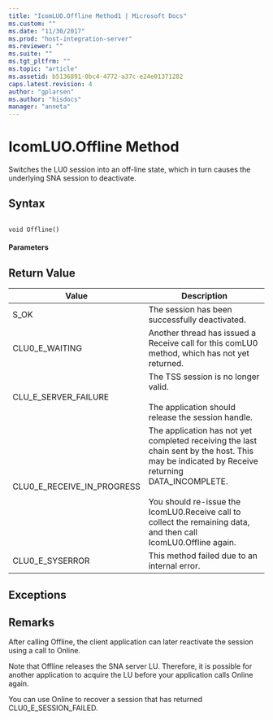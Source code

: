 ```yaml
---
title: "IcomLUO.Offline Method1 | Microsoft Docs"
ms.custom: ""
ms.date: "11/30/2017"
ms.prod: "host-integration-server"
ms.reviewer: ""
ms.suite: ""
ms.tgt_pltfrm: ""
ms.topic: "article"
ms.assetid: b5136891-0bc4-4772-a37c-e24e01371282
caps.latest.revision: 4
author: "gplarsen"
ms.author: "hisdocs"
manager: "anneta"
---
```

# IcomLUO.Offline Method
Switches the LU0 session into an off-line state, which in turn causes the underlying SNA session to deactivate.  
  
## Syntax  
  
```  
  
void Offline()  
```  
  
#### Parameters  
  
## Return Value  
  
|Value|Description|  
|-----------|-----------------|  
|S_OK|The session has been successfully deactivated.|  
|CLU0_E_WAITING|Another thread has issued a Receive call for this comLU0 method, which has not yet returned.|  
|CLU_E_SERVER_FAILURE|The TSS session is no longer valid.<br /><br /> The application should release the session handle.|  
|CLU0_E_RECEIVE_IN_PROGRESS|The application has not yet completed receiving the last chain sent by the host. This may be indicated by Receive returning DATA_INCOMPLETE.<br /><br /> You should re-issue the IcomLU0.Receive call to collect the remaining data, and then call IcomLU0.Offline again.|  
|CLU0_E_SYSERROR|This method failed due to an internal error.|  
  
## Exceptions  
  
## Remarks  
 After calling Offline, the client application can later reactivate the session using a call to Online.  
  
 Note that Offline releases the SNA server LU. Therefore, it is possible for another application to acquire the LU before your application calls Online again.  
  
 You can use Online to recover a session that has returned CLU0_E_SESSION_FAILED.